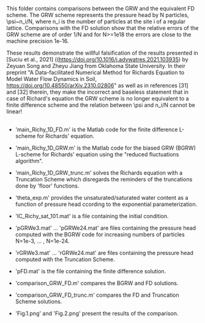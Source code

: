 ##
This folder contains comparisons between the GRW and the equivalent FD scheme. The GRW scheme represents the pressure head by N particles, \psi~n_i/N, where n_i is the number of particles at the site i of a regular lattice. Comparisons with the FD solution show that the relative errors of the GRW scheme are of order 1/N and for N>=1e18 the errors are close to the machine precision 1e-16. 

These results demonstrate the willful falsification of the results presented in [Suciu et al., 2021] ((https://doi.org/10.1016/j.advwatres.2021.103935) by Zeyuan Song and Zheyu Jiang from Oklahoma State University. In their preprint 
"A Data-facilitated Numerical Method for Richards Equation to Model Water Flow Dynamics in Soil, https://doi.org/10.48550/arXiv.2310.02806" as well as in references [31] and [32] therein, they make the incorrect and baseless statement that in case of Richard's equation the GRW scheme is no longer equivalent to a finite difference scheme and the relation between \psi and n_i/N cannot be linear! 
  
##

- 'main_Richy_1D_FD.m' is the Matlab code for the finite difference L-scheme for Richards' equation.

- 'main_Richy_1D_GRW.m' is the Matlab code for the biased GRW (BGRW) L-scheme for Richards' equation using the "reduced fluctuations algorithm".

- 'main_Richy_1D_GRW_trunc.m' solves the Richards equation with a Truncation Scheme which disregards the reminders of the truncations done by 'floor' functions.  

- 'theta_exp.m' provides the unsaturated/saturated water content as a function of pressure head ccording to the exponential parameterization.

- 'IC_Richy_sat_101.mat' is a file containing the initial condition.

- 'pGRWe3.mat' ... 'pGRWe24.mat' are files containing the pressure head computed with the BGRW code for increasing numbers of particles N=1e-3, ... , N=1e-24.

- 'rGRWe3.mat' ... 'rGRWe24.mat' are files containing the pressure head computed with the Truncation Scheme.

- 'pFD.mat' is the file containing the finite difference solution.
  
- 'comparison_GRW_FD.m' compares the BGRW and FD solutions.

- 'comparison_GRW_FD_trunc.m' compares the FD and Truncation Scheme solutions.

- 'Fig.1.png' and 'Fig.2.png' present the results of the comparison.
